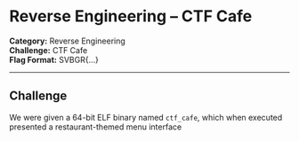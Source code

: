 # Reverse Engineering – CTF Cafe

**Category:** Reverse Engineering  
**Challenge:** CTF Cafe  
**Flag Format:** SVBGR{...}

---

## Challenge

We were given a 64-bit ELF binary named `ctf_cafe`, which when executed presented a restaurant-themed menu interface
